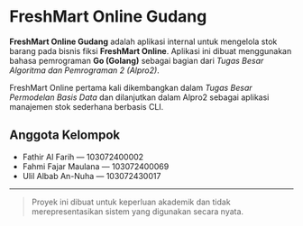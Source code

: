 # FreshMart Online Gudang

**FreshMart Online Gudang** adalah aplikasi internal untuk mengelola stok barang pada bisnis fiksi **FreshMart Online**. Aplikasi ini dibuat menggunakan bahasa pemrograman **Go (Golang)** sebagai bagian dari _Tugas Besar Algoritma dan Pemrograman 2 (Alpro2)_.

FreshMart Online pertama kali dikembangkan dalam _Tugas Besar Permodelan Basis Data_ dan dilanjutkan dalam Alpro2 sebagai aplikasi manajemen stok sederhana berbasis CLI.

## Anggota Kelompok

- Fathir Al Farih — 103072400002  
- Fahmi Fajar Maulana — 103072400069  
- Ulil Albab An-Nuha — 103072430017

---

> Proyek ini dibuat untuk keperluan akademik dan tidak merepresentasikan sistem yang digunakan secara nyata.
